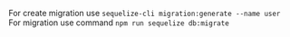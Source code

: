 For create migration use `sequelize-cli migration:generate --name user`
For migration use command `npm run sequelize db:migrate`
